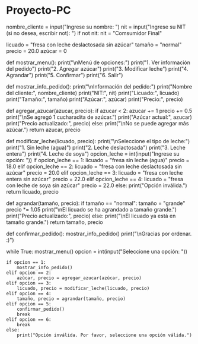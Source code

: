 # Proyecto-PC
nombre_cliente = input("Ingrese su nombre: ")
nit = input("Ingrese su NIT (si no desea, escribir not): ")
if not nit:
    nit = "Comsumidor Final"

licuado = "fresa con leche deslactosada sin azúcar"
tamaño = "normal"
precio = 20.0
azúcar = 0

def mostrar_menu():
    print("\nMenú de opciones:")
    print("1. Ver información del pedido")
    print("2. Agregar azúcar")
    print("3. Modificar leche")
    print("4. Agrandar")
    print("5. Confirmar")
    print("6. Salir")
    
def mostrar_info_pedido():
    print("\nInformación del pedido:")
    print("Nombre del cliente:", nombre_cliente)
    print("NIT:", nit)
    print("Licuado:", licuado)
    print("Tamaño:", tamaño)
    print("Azúcar:", azúcar)
    print("Precio:", precio)
    
def agregar_azucar(azucar, precio):
    if azucar < 2:
        azucar += 1
        precio += 0.5
        print("\nSe agregó 1 cucharadita de azúcar.")
        print("Azúcar actual:", azucar)
        print("Precio actualizado:", precio)
    else:
        print("\nNo se puede agregar más azúcar.")
    return azucar, precio

def modificar_leche(licuado, precio):
    print("\nSeleccione el tipo de leche:")
    print("1. Sin leche (agua)")
    print("2. Leche deslactosada")
    print("3. Leche entera")
    print("4. Leche de soya")
    opcion_leche = int(input("Ingrese su opción: "))
    if opcion_leche == 1:
        licuado = "fresa sin leche (agua)"
        precio = 18.0
    elif opcion_leche == 2:
        licuado = "fresa con leche deslactosada sin azúcar"
        precio = 20.0
    elif opcion_leche == 3:
        licuado = "fresa con leche entera sin azúcar"
        precio = 22.0
    elif opcion_leche == 4:
        licuado = "fresa con leche de soya sin azúcar"
        precio = 22.0
    else:
        print("Opción inválida.")
    return licuado, precio

def agrandar(tamaño, precio):
    if tamaño == "normal":
        tamaño = "grande"
        precio *= 1.05
        print("\nEl licuado se ha agrandado a tamaño grande.")
        print("Precio actualizado:", precio)
    else:
        print("\nEl licuado ya está en tamaño grande.")
    return tamaño, precio

def confirmar_pedido():
    mostrar_info_pedido()
    print("\nGracias por ordenar. :)")

while True:
    mostrar_menu()
    opcion = int(input("Seleccione una opción: "))
    
    if opcion == 1:
        mostrar_info_pedido()
    elif opcion == 2:
        azúcar, precio = agregar_azucar(azúcar, precio)
    elif opcion == 3:
        licuado, precio = modificar_leche(licuado, precio)
    elif opcion == 4:
        tamaño, precio = agrandar(tamaño, precio)
    elif opcion == 5:
        confirmar_pedido()
        break
    elif opcion == 6:
        break
    else:
        print("Opción inválida. Por favor, seleccione una opción válida.")

